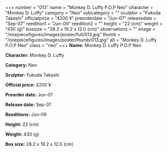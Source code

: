 +++
number = "013"
name = "Monkey D. Luffy P.O.P Neo"
character = "Monkey D. Luffy"
category = "Neo"
subcategory = ""
sculptor = "Fukuda Takashi"
officialprice = "4200 ¥"
preorderdate = "Jun-07"
releasedate = "Sep-07"
reedition1 = "Jun-09"
reedition2 = ""
height = "22 (cm)"
weight = "430 (g)"
boxsize = "28.2 x 19.2 x 12.0 (cm)"
observations = ""
image = "/onepiecefigures/images/poster/full/013.jpg"
thumb = "/onepiecefigures/images/poster/thumb/013.jpg"
alt = "Monkey D. Luffy P.O.P Neo"
class = "neo"
+++
**Name:** Monkey D. Luffy P.O.P Neo

**Character:** Monkey D. Luffy

**Category:** Neo 

**Sculptor:** Fukuda Takashi

**Official price:** 4200 ¥

**Preorder date:** Jun-07

**Release date:** Sep-07

**Reeditions:** Jun-09

**Height:** 22 (cm)

**Weight:** 430 (g)

**Box size:** 28.2 x 19.2 x 12.0 (cm)
